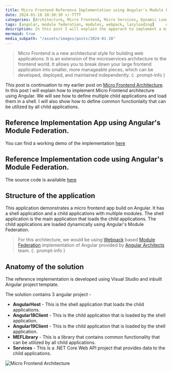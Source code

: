 ```yaml
---
title: Micro Frontend Reference Implementation using Angular's Module Federation
date: 2024-01-10 10:30:30 +/-TTTT
categories: [Architecture, Micro Frontend, Micro Services, Dynamic Loading]
tags: [angular, module federation, modules, webpack, lazyloading]     # TAG names should always be lowercase
description: In this post I will explain the apporach to implement a micro frontend architecture. We will see how to define multiple child applications and load them in a shell. I will also show how to define common functionality that can be utilized by all child applications.
mermaid: true
media_subpath: "/assets/images/posts/2024-01-10"
---
```



 >Micro Frontend is a new architectural style for building web applications. It is an extension of the microservices architecture to the frontend world. It allows you to break down your large frontend application into smaller, more manageable pieces, which can be developed, deployed, and maintained independently.
 {: .prompt-info }

 This post is continuation to my earlier post on [Micro Frontend Architecture](https://pravinchandankhede.github.io/posts/MicroFrontend/). In this post I will explain how to implement Micro Frontend architecture using Angular. We will see how to define multiple child applications and load them in a shell. I will also show how to define common functionlaity that can be utilized by all child applications.

## Reference Implementation App using Angular's Module Federation.

You can find a working demo of the implementation [here](https://agreeable-sand-05b276e0f.4.azurestaticapps.net/)

## Reference Implementation code using Angular's Module Federation.

The source code is available [here](https://github.com/pravinchandankhede/microfrontend)

## Structure of the application
This application demonstrates a micro frontend app build on Angular. It has a shell application and a child applications with multiple modules. The shell application is the main application that loads the child applications. The child applications are loaded dynamically using Angular's Module Federation.

> For this architecture, we would be using [Webpack](https://webpack.js.org/) based [Module Federation](https://webpack.js.org/concepts/module-federation/) implementation of Angular provided by [Angular Architects](https://www.npmjs.com/package/@angular-architects/module-federation) team.
{: .prompt-info }

## Anatomy of the solution
The reference implementation is developed using Visual Studio and inbuilt Angular project template.

The solution contains 3 angular project -

 - **AngularHost** - This is the shell application that loads the child applications.
 - **Angular18Client** - This is the child application that is loaded by the shell application.
 - **Angular19Client** - This is the child application that is loaded by the shell application.
 - **MEFLibrary** - This is a library that contains common functionality that can be utilized by all child applications.
 - **Services** - This is a .NET Core Web API project that provides data to the child applications.

 ![Micro Frontend Architecture](/slnstructure.png)
 



